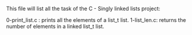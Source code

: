 This file will list all the task of the C - Singly linked lists project:

0-print_list.c :  prints all the elements of a list_t list.
1-list_len.c: returns the number of elements in a linked list_t list.
